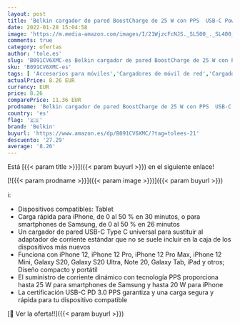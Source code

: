 ```yaml
---
layout: post
title: 'Belkin cargador de pared BoostCharge de 25 W con PPS  USB-C Power Delivery  carga rápida para iPhone  teléfonos de Samsung  Galaxy Tab y iPad entre otros '
date: 2022-01-28 15:04:58
image: 'https://m.media-amazon.com/images/I/21WjzcFcNJS._SL500_._SL400_.jpg'
comments: true
category: ofertas
author: 'tole.es'
slug: 'B091CV6XMC-es Belkin cargador de pared BoostCharge de 25 W con PPS USB-C...'
sku: 'B091CV6XMC-es'
tags: [ 'Accesorios para móviles','Cargadores de móvil de red','Cargadores para móviles','Comunicación móvil y accesorios','Electrónica','belkin','ipad','iphone', ]
actualPrice: 8.26 EUR
currency: EUR
price: 8.26
comparePrice: 11.36 EUR
prodname: 'Belkin cargador de pared BoostCharge de 25 W con PPS  USB-C Power Delivery  carga rápida para iPhone  teléfonos de Samsung  Galaxy Tab y iPad entre otros '
country: 'es'
flag: '🇪🇸'
brand: 'Belkin'
buyurl: 'https://www.amazon.es/dp/B091CV6XMC/?tag=tolees-21'
descuento: '27.29'
average: '8.26'
---
```


Está [{{< param title >}}]({{< param buyurl >}}) en el siguiente enlace!

[![{{< param prodname >}}]({{< param image >}})]({{< param buyurl >}})

ℹ️:

- Dispositivos compatibles: Tablet
- Carga rápida para iPhone, de 0 al 50 % en 30 minutos, o para smartphones de Samsung, de 0 al 50 % en 26 minutos
- Un cargador de pared USB-C Type C universal para sustituir al adaptador de corriente estándar que no se suele incluir en la caja de los dispositivos más nuevos
- Funciona con iPhone 12, iPhone 12 Pro, iPhone 12 Pro Max, iPhone 12 Mini, Galaxy S20, Galaxy S20 Ultra, Note 20, Galaxy Tab, iPad y otros; Diseño compacto y portátil
- El suministro de corriente dinámico con tecnología PPS proporciona hasta 25 W para smartphones de Samsung y hasta 20 W para iPhone
- La certificación USB-C PD 3.0 PPS garantiza y una carga segura y rápida para tu dispositivo compatible

[🛒 Ver la oferta!!]({{< param buyurl >}})

